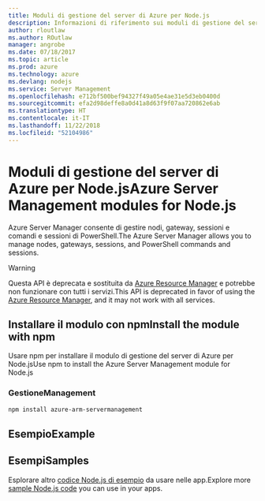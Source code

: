 ```yaml
---
title: Moduli di gestione del server di Azure per Node.js
description: Informazioni di riferimento sui moduli di gestione del server di Azure per Node.js
author: rloutlaw
ms.author: ROutlaw
manager: angrobe
ms.date: 07/18/2017
ms.topic: article
ms.prod: azure
ms.technology: azure
ms.devlang: nodejs
ms.service: Server Management
ms.openlocfilehash: e712bf500bef94327f49a05e4ae31e5d3eb0400d
ms.sourcegitcommit: efa2d98deffe8a0d41a8d63f9f07aa720862e6ab
ms.translationtype: HT
ms.contentlocale: it-IT
ms.lasthandoff: 11/22/2018
ms.locfileid: "52104986"
---
```

# <a name="azure-server-management-modules-for-nodejs"></a><span data-ttu-id="62ddc-103">Moduli di gestione del server di Azure per Node.js</span><span class="sxs-lookup"><span data-stu-id="62ddc-103">Azure Server Management modules for Node.js</span></span>

<span data-ttu-id="62ddc-104">Azure Server Manager consente di gestire nodi, gateway, sessioni e comandi e sessioni di PowerShell.</span><span class="sxs-lookup"><span data-stu-id="62ddc-104">The Azure Server Manager allows you to manage nodes, gateways, sessions, and PowerShell commands and sessions.</span></span>

> [!WARNING]
> <span data-ttu-id="62ddc-105">Questa API è deprecata e sostituita da [Azure Resource Manager](/javascript/api/overview/azure/resources) e potrebbe non funzionare con tutti i servizi.</span><span class="sxs-lookup"><span data-stu-id="62ddc-105">This API is deprecated in favor of using the [Azure Resource Manager](/javascript/api/overview/azure/resources), and it may not work with all services.</span></span>

## <a name="install-the-module-with-npm"></a><span data-ttu-id="62ddc-106">Installare il modulo con npm</span><span class="sxs-lookup"><span data-stu-id="62ddc-106">Install the module with npm</span></span>

<span data-ttu-id="62ddc-107">Usare npm per installare il modulo di gestione del server di Azure per Node.js</span><span class="sxs-lookup"><span data-stu-id="62ddc-107">Use npm to install the Azure Server Management module for Node.js</span></span>

### <a name="management"></a><span data-ttu-id="62ddc-108">Gestione</span><span class="sxs-lookup"><span data-stu-id="62ddc-108">Management</span></span>

```bash
npm install azure-arm-servermanagement
```

## <a name="example"></a><span data-ttu-id="62ddc-109">Esempio</span><span class="sxs-lookup"><span data-stu-id="62ddc-109">Example</span></span>

## <a name="samples"></a><span data-ttu-id="62ddc-110">Esempi</span><span class="sxs-lookup"><span data-stu-id="62ddc-110">Samples</span></span>

<span data-ttu-id="62ddc-111">Esplorare altro [codice Node.js di esempio](https://azure.microsoft.com/resources/samples/?platform=nodejs) da usare nelle app.</span><span class="sxs-lookup"><span data-stu-id="62ddc-111">Explore more [sample Node.js code](https://azure.microsoft.com/resources/samples/?platform=nodejs) you can use in your apps.</span></span>